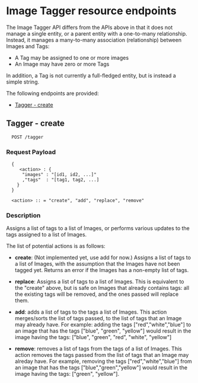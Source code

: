 # Image Tagger resource endpoints

The Image Tagger API differs from the APIs above in that it does not manage a single entity, or a parent entity with a one-to-many relationship. Instead, it manages a many-to-many association (relationship) between Images and Tags:

* A Tag may be assigned to one or more images
* An Image may have zero or more Tags

In addition, a Tag is not currently a full-fledged entity, but is instead a simple string.

The following endpoints are provided:

  * [Tagger - create](#tagger-create)

<a name="tagger-create"></a>
## Tagger - create

```
  POST /tagger
```

### Request Payload

```
  {
     <action> : {
      "images" : "[id1, id2, ...]"
      ,"tags"  : "[tag1, tag2, ...]
    }
  }
  
  <action> :: = "create", "add", "replace", "remove"
```

### Description

Assigns a list of tags to a list of Images, or performs various updates to the tags assigned to a list of Images.

The list of potential actions is as follows:

  * **create**: (Not implemented yet, use add for now.) Assigns a list of tags to a list of Images, with the assumption that the Images have not been tagged yet.  Returns an error if the Images has a non-empty list of tags.

  * **replace**: Assigns a list of tags to a list of Images. This is equivalent to the "create" above, but is safe on Images that already contains tags:  all the existing tags will be removed, and the ones passed will replace them.

  * **add**: adds a list of tags to the tags a list of Images.  This action merges/sorts the list of tags passed, to the list of tags that an Image may already have.  For example:  adding the tags ["red","white","blue"] to an image that has the tags ["blue", "green", "yellow"] would result in the image having the tags: ["blue", "green", "red", "white", "yellow"]

  * **remove**: removes a list of tags from the tags of a list of Images.  This action removes the tags passed from the list of tags that an Image may alreday have.  For example, removing the tags ["red","white","blue"] from an image that has the tags ["blue","green","yellow"] would result in the image having the tags: ["green", "yellow"].